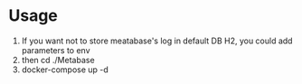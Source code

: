 # Usage
1. If you want not to store meatabase's log in default DB H2, you could add parameters to env
2. then cd ./Metabase
3. docker-compose up -d
